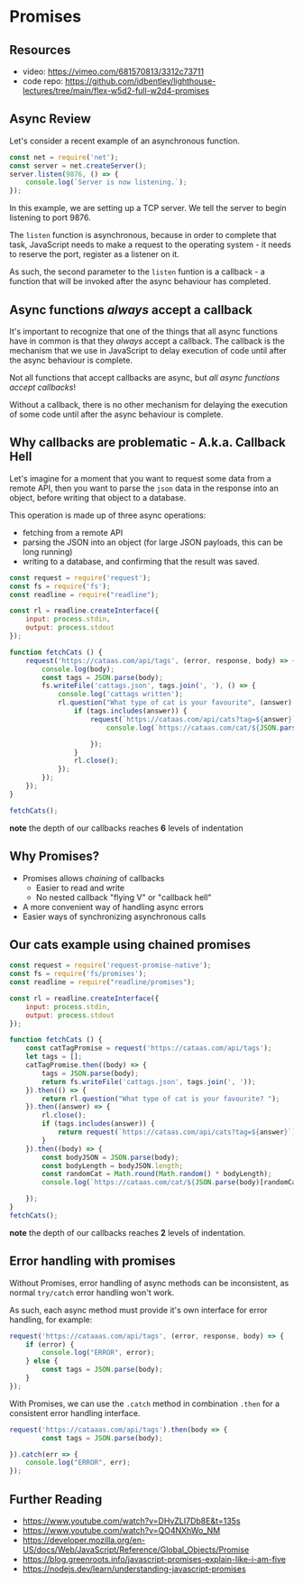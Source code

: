 # Promises

## Resources
 - video: https://vimeo.com/681570813/3312c73711
 - code repo: https://github.com/idbentley/lighthouse-lectures/tree/main/flex-w5d2-full-w2d4-promises

## Async Review

Let's consider a recent example of an asynchronous function.

```js
const net = require('net');
const server = net.createServer();
server.listen(9876, () => {
    console.log(`Server is now listening.`);
});
```

In this example, we are setting up a TCP server.   We tell the server to begin listening to port 9876.

The `listen` function is asynchronous, because in order to complete that task, JavaScript needs to make a request to the operating system - it needs to reserve the port, register as a listener on it.

As such, the second parameter to the `listen` funtion is a callback - a function that will be invoked after the async behaviour has completed.

## Async functions *always* accept a callback

It's important to recognize that one of the things that all async functions have in common is that they *always* accept a callback.  The callback is the mechanism that we use in JavaScript to delay execution of code until after the async behaviour is complete.

Not all functions that accept callbacks are async, but _all async functions accept callbacks_!

Without a callback, there is no other mechanism for delaying the execution of some code until after the async behaviour is complete.

## Why callbacks are problematic - A.k.a. Callback Hell

Let's imagine for a moment that you want to request some data from a remote API, then you want to parse the `json` data in the response into an object, before writing that object to a database.

This operation is made up of three async operations:
 - fetching from a remote API
 - parsing the JSON into an object (for large JSON payloads, this can be long running)
 - writing to a database, and confirming that the result was saved.



```js
const request = require('request');
const fs = require('fs');
const readline = require("readline");

const rl = readline.createInterface({
    input: process.stdin,
    output: process.stdout
});

function fetchCats () {
    request('https://cataas.com/api/tags', (error, response, body) => {
        console.log(body);
        const tags = JSON.parse(body);
        fs.writeFile('cattags.json', tags.join(', '), () => {
            console.log('cattags written');
            rl.question("What type of cat is your favourite", (answer) => {
                if (tags.includes(answer)) {
                    request(`https://cataas.com/api/cats?tag=${answer}`, (error, response, body) => {
                        console.log(`https://cataas.com/cat/${JSON.parse(body)[0].id}`);

                    });
                }
                rl.close();
            });
        }); 
    });
}

fetchCats();
```
**note** the depth of our callbacks reaches **6** levels of indentation

## Why Promises?

 - Promises allows _chaining_ of callbacks
    - Easier to read and write
    - No nested callback "flying V" or "callback hell"
 - A more convenient way of handling async errors
 - Easier ways of synchronizing asynchronous calls

## Our cats example using chained promises

```js
const request = require('request-promise-native');
const fs = require('fs/promises');
const readline = require("readline/promises");

const rl = readline.createInterface({
    input: process.stdin,
    output: process.stdout
});

function fetchCats () {
    const catTagPromise = request('https://cataas.com/api/tags');
    let tags = [];
    catTagPromise.then((body) => {
        tags = JSON.parse(body);
        return fs.writeFile('cattags.json', tags.join(', '));
    }).then(() => {
        return rl.question("What type of cat is your favourite? ");
    }).then((answer) => {
        rl.close();
        if (tags.includes(answer)) {
            return request(`https://cataas.com/api/cats?tag=${answer}`);
        }
    }).then((body) => {
        const bodyJSON = JSON.parse(body);
        const bodyLength = bodyJSON.length;
        const randomCat = Math.round(Math.random() * bodyLength);
        console.log(`https://cataas.com/cat/${JSON.parse(body)[randomCat].id}`);

    });
}
fetchCats();
```
**note** the depth of our callbacks reaches **2** levels of indentation.

## Error handling with promises

Without Promises, error handling of async methods can be inconsistent, as normal `try/catch` error handling won't work.

As such, each async method must provide it's own interface for error handling, for example: 
```js
request('https://cataaas.com/api/tags', (error, response, body) => {
    if (error) {
        console.log("ERROR", error);
    } else {
        const tags = JSON.parse(body);
    }
});
```

With Promises, we can use the `.catch` method in combination `.then` for a consistent error handling interface.

```js
request('https://cataaas.com/api/tags').then(body => {
        const tags = JSON.parse(body);

}).catch(err => {
    console.log("ERROR", err);
});
```

## Further Reading
 - https://www.youtube.com/watch?v=DHvZLI7Db8E&t=135s
 - https://www.youtube.com/watch?v=QO4NXhWo_NM
 - https://developer.mozilla.org/en-US/docs/Web/JavaScript/Reference/Global_Objects/Promise
 - https://blog.greenroots.info/javascript-promises-explain-like-i-am-five
 - https://nodejs.dev/learn/understanding-javascript-promises


